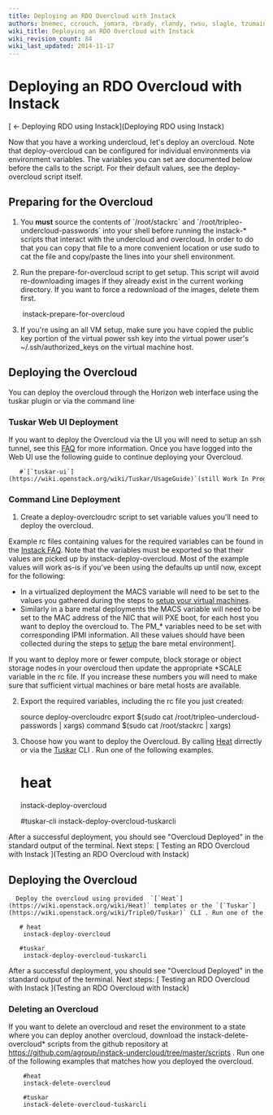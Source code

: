 ```yaml
---
title: Deploying an RDO Overcloud with Instack
authors: bnemec, ccrouch, jomara, rbrady, rlandy, rwsu, slagle, tzumainn
wiki_title: Deploying an RDO Overcloud with Instack
wiki_revision_count: 84
wiki_last_updated: 2014-11-17
---
```


# Deploying an RDO Overcloud with Instack

[ ← Deploying RDO using Instack](Deploying RDO using Instack)

Now that you have a working undercloud, let's deploy an overcloud. Note that deploy-overcloud can be configured for individual environments via environment variables. The variables you can set are documented below before the calls to the script. For their default values, see the deploy-overcloud script itself.

## Preparing for the Overcloud

1. You **must** source the contents of \`/root/stackrc\` and \`/root/tripleo-undercloud-passwords\` into your shell before running the instack-\* scripts that interact with the undercloud and overcloud. In order to do that you can copy that file to a more convenient location or use sudo to cat the file and copy/paste the lines into your shell environment.

2. Run the prepare-for-overcloud script to get setup. This script will avoid re-downloading images if they already exist in the current working directory. If you want to force a redownload of the images, delete them first.

       instack-prepare-for-overcloud

3. If you're using an all VM setup, make sure you have copied the public key portion of the virtual power ssh key into the virtual power user's ~/.ssh/authorized_keys on the virtual machine host.

## Deploying the Overcloud

You can deploy the overcloud through the Horizon web interface using the tuskar plugin or via the command line

### Tuskar Web UI Deployment

If you want to deploy the Overcloud via the UI you will need to setup an ssh tunnel, see this [FAQ](http://openstack.redhat.com/Instack_FAQ#How_do_I_view_the_Undercloud_Dashboard.3F) for more information. Once you have logged into the Web UI use the following guide to continue deploying your Overcloud.

       #`[`tuskar-ui`](https://wiki.openstack.org/wiki/Tuskar/UsageGuide)`(still Work In Progress)

### Command Line Deployment

1. Create a deploy-overcloudrc script to set variable values you'll need to deploy the overcloud.

Example rc files containing values for the required variables can be found in the [Instack FAQ](http://openstack.redhat.com/Instack_FAQ#Are_there_any_example_rc_files_for_Overcloud_deployment.3F). Note that the variables must be exported so that their values are picked up by instack-deploy-overcloud. Most of the example values will work as-is if you've been using the defaults up until now, except for the following:

*   In a virtualized deployment the MACS variable will need to be set to the values you gathered during the steps to [setup your virtual machines](http://openstack.redhat.com/Deploying_RDO_to_a_Virtual_Machine_Environment_using_RDO_via_Instack#Virtual_Machine_Creation).
*   Similarly in a bare metal deployments the MACS variable will need to be set to the MAC address of the NIC that will PXE boot, for each host you want to deploy the overcloud to. The PM_\* variables need to be set with corresponding IPMI information. All these values should have been collected during the steps to [setup](http://openstack.redhat.com/Deploying_RDO_on_a_Baremetal_Environment_using_Instack#Networking) the bare metal environment].

If you want to deploy more or fewer compute, block storage or object storage nodes in your overcloud then update the appropriate \*SCALE variable in the rc file. If you increase these numbers you will need to make sure that sufficient virtual machines or bare metal hosts are available.

2. Export the required variables, including the rc file you just created:

      source deploy-overcloudrc
      export $(sudo cat /root/tripleo-undercloud-passwords | xargs)
      command $(sudo cat /root/stackrc | xargs)

3. Choose how you want to deploy the Overcloud. By calling [Heat](https://wiki.openstack.org/wiki/Heat) dirrectly or via the [Tuskar](https://wiki.openstack.org/wiki/TripleO/Tuskar) CLI . Run one of the following examples.

      # heat
      instack-deploy-overcloud

      #tuskar-cli
      instack-deploy-overcloud-tuskarcli

After a successful deployment, you should see "Overcloud Deployed" in the standard output of the terminal. Next steps: [ Testing an RDO Overcloud with Instack ](Testing an RDO Overcloud with Instack)

## Deploying the Overcloud

      Deploy the overcloud using provided  `[`Heat`](https://wiki.openstack.org/wiki/Heat)` templates or the `[`Tuskar`](https://wiki.openstack.org/wiki/TripleO/Tuskar)` CLI . Run one of the following examples.

       # heat
        instack-deploy-overcloud

       #tuskar
        instack-deploy-overcloud-tuskarcli

After a successful deployment, you should see "Overcloud Deployed" in the standard output of the terminal. Next steps: [ Testing an RDO Overcloud with Instack ](Testing an RDO Overcloud with Instack)

### Deleting an Overcloud

If you want to delete an overcloud and reset the environment to a state where you can deploy another overcloud, download the instack-delete-overcloud\* scripts from the github repository at <https://github.com/agroup/instack-undercloud/tree/master/scripts> . Run one of the following examples that matches how you deployed the overcloud.

        #heat
        instack-delete-overcloud

        #tuskar
        instack-delete-overcloud-tuskarcli
